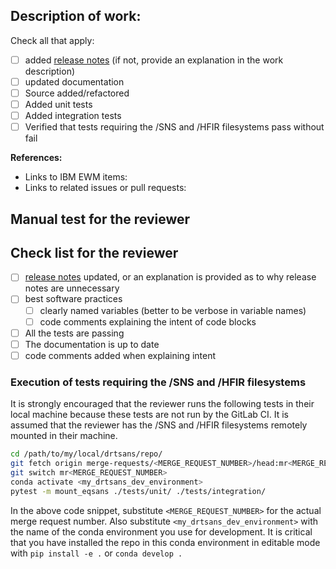 ## Description of work:

Check all that apply:
- [ ] added [release notes](https://github.com/neutrons/drtsans/blob/next/docs/release_notes.rst) (if not, provide an explanation in the work description)
- [ ] updated documentation
- [ ] Source added/refactored
- [ ] Added unit tests
- [ ] Added integration tests
- [ ] Verified that tests requiring the /SNS and /HFIR filesystems pass without fail

**References:**
- Links to IBM EWM items:
- Links to related issues or pull requests:

## Manual test for the reviewer
<!-- Instructions for testing here. -->

## Check list for the reviewer
- [ ] [release notes](https://github.com/neutrons/drtsans/blob/next/docs/release_notes.rst) updated, or an explanation is provided as to why release notes are unnecessary
- [ ] best software practices
    + [ ] clearly named variables (better to be verbose in variable names)
    + [ ] code comments explaining the intent of code blocks
- [ ] All the tests are passing
- [ ] The documentation is up to date
- [ ] code comments added when explaining intent

### Execution of tests requiring the /SNS and /HFIR filesystems
It is strongly encouraged that the reviewer runs the following tests in their local machine
because these tests are not run by the GitLab CI. It is assumed that the reviewer has the /SNS and /HFIR filesystems
remotely mounted in their machine.

```bash
cd /path/to/my/local/drtsans/repo/
git fetch origin merge-requests/<MERGE_REQUEST_NUMBER>/head:mr<MERGE_REQUEST_NUMBER>
git switch mr<MERGE_REQUEST_NUMBER>
conda activate <my_drtsans_dev_environment>
pytest -m mount_eqsans ./tests/unit/ ./tests/integration/
```
In the above code snippet, substitute `<MERGE_REQUEST_NUMBER>` for the actual merge request number. Also substitute
`<my_drtsans_dev_environment>` with the name of the conda environment you use for development. It is critical that
you have installed the repo in this conda environment in editable mode with `pip install -e .` or `conda develop .`
